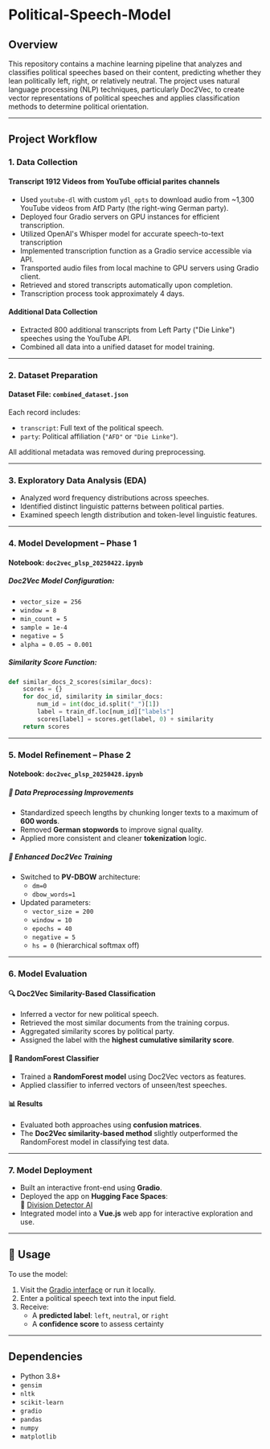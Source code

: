 # Political-Speech-Model

## Overview

This repository contains a machine learning pipeline that analyzes and classifies political speeches based on their content, predicting whether they lean politically left, right, or relatively neutral. The project uses natural language processing (NLP) techniques, particularly Doc2Vec, to create vector representations of political speeches and applies classification methods to determine political orientation.

---

## Project Workflow

### 1. Data Collection

#### Transcript 1912 Videos from YouTube official parites channels
- Used `youtube-dl` with custom `ydl_opts` to download audio from ~1,300 YouTube videos from AfD Party (the right-wing German party).
- Deployed four Gradio servers on GPU instances for efficient transcription.
- Utilized OpenAI's Whisper model for accurate speech-to-text transcription
- Implemented transcription function as a Gradio service accessible via API.
- Transported audio files from local machine to GPU servers using Gradio client.
- Retrieved and stored transcripts automatically upon completion.
- Transcription process took approximately 4 days.

#### Additional Data Collection
- Extracted 800 additional transcripts from Left Party ("Die Linke") speeches using the YouTube API.
- Combined all data into a unified dataset for model training.

---

### 2. Dataset Preparation

#### Dataset File: `combined_dataset.json`
Each record includes:
- `transcript`: Full text of the political speech.
- `party`: Political affiliation (`"AFD"` or `"Die Linke"`).

All additional metadata was removed during preprocessing.

---

### 3. Exploratory Data Analysis (EDA)

- Analyzed word frequency distributions across speeches.
- Identified distinct linguistic patterns between political parties.
- Examined speech length distribution and token-level linguistic features.

---

### 4. Model Development – Phase 1

#### Notebook: `doc2vec_plsp_20250422.ipynb`

##### Doc2Vec Model Configuration:
- `vector_size = 256`
- `window = 8`
- `min_count = 5`
- `sample = 1e-4`
- `negative = 5`
- `alpha = 0.05 → 0.001`

##### Similarity Score Function:

```python
def similar_docs_2_scores(similar_docs):
    scores = {}
    for doc_id, similarity in similar_docs:
        num_id = int(doc_id.split("_")[1])
        label = train_df.loc[num_id]["labels"]
        scores[label] = scores.get(label, 0) + similarity
    return scores
```
---

### 5. Model Refinement – Phase 2

#### Notebook: `doc2vec_plsp_20250428.ipynb`

##### 🔧 Data Preprocessing Improvements
- Standardized speech lengths by chunking longer texts to a maximum of **600 words**.
- Removed **German stopwords** to improve signal quality.
- Applied more consistent and cleaner **tokenization** logic.

##### 🧠 Enhanced Doc2Vec Training
- Switched to **PV-DBOW** architecture:
  - `dm=0`
  - `dbow_words=1`
- Updated parameters:
  - `vector_size = 200`
  - `window = 10`
  - `epochs = 40`
  - `negative = 5`
  - `hs = 0` (hierarchical softmax off)

---

### 6. Model Evaluation

#### 🔍 Doc2Vec Similarity-Based Classification
- Inferred a vector for new political speech.
- Retrieved the most similar documents from the training corpus.
- Aggregated similarity scores by political party.
- Assigned the label with the **highest cumulative similarity score**.

#### 🌲 RandomForest Classifier
- Trained a **RandomForest model** using Doc2Vec vectors as features.
- Applied classifier to inferred vectors of unseen/test speeches.

#### 📊 Results
- Evaluated both approaches using **confusion matrices**.
- The **Doc2Vec similarity-based method** slightly outperformed the RandomForest model in classifying test data.

---

### 7. Model Deployment

- Built an interactive front-end using **Gradio**.
- Deployed the app on **Hugging Face Spaces**:  
  🔗 [Division Detector AI](https://huggingface.co/spaces/NourSafadi95/right-detector-ai)
- Integrated model into a **Vue.js** web app for interactive exploration and use.

---

## 🚀 Usage

To use the model:

1. Visit the [Gradio interface](https://huggingface.co/spaces/NourSafadi95/right-detector-ai) or run it locally.
2. Enter a political speech text into the input field.
3. Receive:
   - A **predicted label**: `left`, `neutral`, or `right`
   - A **confidence score** to assess certainty

---

## Dependencies

- Python 3.8+
- `gensim`
- `nltk`
- `scikit-learn`
- `gradio`
- `pandas`
- `numpy`
- `matplotlib`

